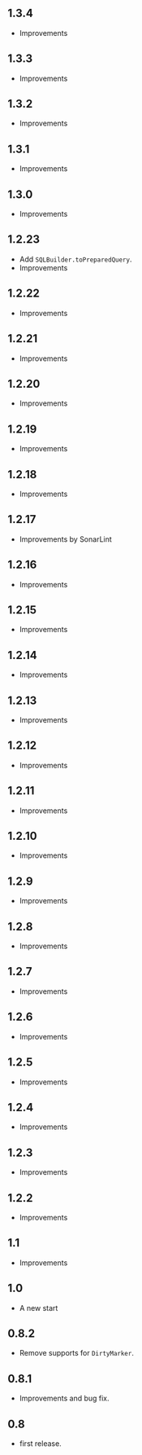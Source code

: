 ## 1.3.4

* Improvements


## 1.3.3

* Improvements


## 1.3.2

* Improvements


## 1.3.1

* Improvements


## 1.3.0

* Improvements


## 1.2.23

* Add  `SQLBuilder.toPreparedQuery`.
* Improvements


## 1.2.22

* Improvements


## 1.2.21

* Improvements


## 1.2.20

* Improvements


## 1.2.19

* Improvements


## 1.2.18

* Improvements


## 1.2.17

* Improvements by SonarLint


## 1.2.16

* Improvements


## 1.2.15

* Improvements


## 1.2.14

* Improvements


## 1.2.13

* Improvements


## 1.2.12

* Improvements


## 1.2.11

* Improvements


## 1.2.10

* Improvements


## 1.2.9

* Improvements


## 1.2.8

* Improvements


## 1.2.7

* Improvements


## 1.2.6

* Improvements


## 1.2.5

* Improvements


## 1.2.4

* Improvements

## 1.2.3

* Improvements

## 1.2.2

* Improvements

## 1.1

* Improvements


## 1.0

* A new start


## 0.8.2

* Remove supports for `DirtyMarker`.


## 0.8.1

* Improvements and bug fix.

## 0.8

* first release.